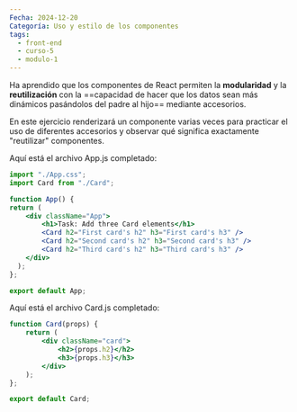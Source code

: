 ```yaml
---
Fecha: 2024-12-20
Categoría: Uso y estilo de los componentes
tags:
  - front-end
  - curso-5
  - modulo-1
---
```

Ha aprendido que los componentes de React permiten la **modularidad** y la **reutilización** con la ==capacidad de hacer que los datos sean más dinámicos pasándolos del padre al hijo== mediante accesorios. 

En este ejercicio renderizará un componente varias veces para practicar el uso de diferentes accesorios y observar qué significa exactamente "reutilizar" componentes.

Aquí está el archivo App.js completado:

```jsx
import "./App.css";
import Card from "./Card";

function App() {
return (
    <div className="App">
        <h1>Task: Add three Card elements</h1>
        <Card h2="First card's h2" h3="First card's h3" />
        <Card h2="Second card's h2" h3="Second card's h3" />
        <Card h2="Third card's h2" h3="Third card's h3" />
    </div>
  );
};

export default App;
```

Aquí está el archivo Card.js completado:

```jsx
function Card(props) {
    return (
        <div className="card">
            <h2>{props.h2}</h2>
            <h3>{props.h3}</h3>
        </div>
    );
};

export default Card;
```